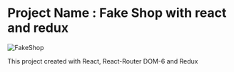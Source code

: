 # Project Name : Fake Shop with react and redux

![FakeShop](https://user-images.githubusercontent.com/108582236/192452900-67d57366-2205-4d13-b38a-ce2dd1fb16cf.gif)

This project created with React, React-Router DOM-6 and Redux

